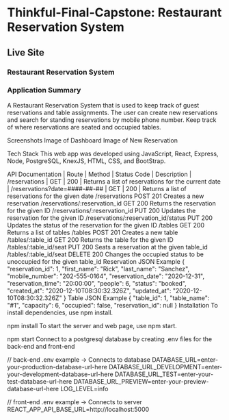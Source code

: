 # Thinkful-Final-Capstone: Restaurant Reservation System

## Live Site

### Restaurant Reservation System

### Application Summary

A Restaurant Reservation System that is used to keep track of guest reservations and table assignments.
The user can create new reservations and search for standing reservations by mobile phone number.
Keep track of where reservations are seated and occupied tables.

Screenshots
Image of Dashboard Image of New Reservation

Tech Stack
This web app was developed using JavaScript, React, Express, Node, PostgreSQL, KnexJS, HTML, CSS, and BootStrap.

API Documentation
| Route | Method | Status Code | Description
| /reservations | GET | 200 | Returns a list of reservations for the current date
| /reservations?date=####-##-## | GET | 200 | Returns a list of reservations for the given date
/reservations POST 201 Creates a new reservation
/reservations/:reservation_id GET 200 Returns the reservation for the given ID
/reservations/:reservation_id PUT 200 Updates the reservation for the given ID
/reservations/:reservation_id/status PUT 200 Updates the status of the reservation for the given ID
/tables GET 200 Returns a list of tables
/tables POST 201 Creates a new table
/tables/:table_id GET 200 Returns the table for the given ID
/tables/:table_id/seat PUT 200 Seats a reservation at the given table_id
/tables/:table_id/seat DELETE 200 Changes the occupied status to be unoccupied for the given table_id
Reservation JSON Example
{
"reservation_id": 1,
"first_name": "Rick",
"last_name": "Sanchez",
"mobile_number": "202-555-0164",
"reservation_date": "2020-12-31",
"reservation_time": "20:00:00",
"people": 6,
"status": "booked",
"created_at": "2020-12-10T08:30:32.326Z",
"updated_at": "2020-12-10T08:30:32.326Z"
}
Table JSON Example
{
"table_id": 1,
"table_name": "#1",
"capacity": 6,
"occupied": false,
"reservation_id": null
}
Installation
To install dependencies, use npm install.

npm install
To start the server and web page, use npm start.

npm start
Connect to a postgresql database by creating .env files for the back-end and front-end

// back-end .env example -> Connects to database
DATABASE_URL=enter-your-production-database-url-here
DATABASE_URL_DEVELOPMENT=enter-your-development-database-url-here
DATABASE_URL_TEST=enter-your-test-database-url-here
DATABASE_URL_PREVIEW=enter-your-preview-database-url-here
LOG_LEVEL=info

// front-end .env example -> Connects to server
REACT_APP_API_BASE_URL=http://localhost:5000
